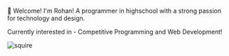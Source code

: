 🥳 Welcome! I'm Rohan! A programmer in highschool with a strong passion for technology and design.

Currently interested in - Competitive Programming and Web Development!

![squire](https://github.com/rdnm0/rdnm0/assets/114675334/0f5db0ce-930f-43a6-a51c-a1e2ffeaaf51)








